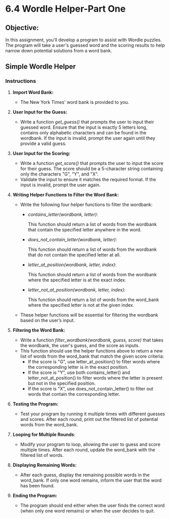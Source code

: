 # 6.4 Wordle Helper-Part One

## Objective:
In this assignment, you'll develop a program to assist with Wordle puzzles. The program will take a user's guessed word and the scoring results to help narrow down potential solutions from a word bank.

## Simple Wordle Helper 
### Instructions
1. **Import Word Bank:**
    - The New York Times' word bank is provided to you. 
2. **User Input for the Guess:**
    - Write a function *get_guess()* that prompts the user to input their guessed word. Ensure that the input is exactly 5 letters long, contains only alphabetic characters and can be found in the wordbank. If the input is invalid, prompt the user again until they provide a valid guess.
3. **User Input for the Scoring:**
    - Write a function *get_score()* that prompts the user to input the score for their guess. The score should be a 5-character string containing only the characters "G", "Y", and "X".
    - Validate the input to ensure it matches the required format. If the input is invalid, prompt the user again.
4. **Writing Helper Functions to Filter the Word Bank:**
    - Write the following four helper functions to filter the wordbank:

        - *contains_letter(wordbank, letter)*:

            This function should return a list of words from the wordbank that contain the specified letter anywhere in the word.
        - *does_not_contain_letter(wordbank, letter)*:

            This function should return a list of words from the wordbank that do not contain the specified letter at all.
        - *letter_at_position(wordbank, letter, index)*:

            This function should return a list of words from the wordbank where the specified letter is at the exact index.
        - *letter_not_at_position(wordbank, letter, index)*:

            This function should return a list of words from the word_bank where the specified letter is not at the given index.
    - These helper functions will be essential for filtering the wordbank based on the user’s input.

5. **Filtering the Word Bank:**

    - Write a function *filter_wordbank(wordbank, guess, score)* that takes the wordbank, the user's guess, and the score as inputs.
    - This function should use the helper functions above to return a new list of words from the word_bank that match the given score criteria:
        - If the score is "G", use letter_at_position() to filter words where the corresponding letter is in the exact position.
        - If the score is "Y", use both contains_letter() and letter_not_at_position() to filter words where the letter is present but not in the specified position.
        - If the score is "X", use does_not_contain_letter() to filter out words that contain the corresponding letter.
6. **Testing the Program:**
    - Test your program by running it multiple times with different guesses and scores. After each round, print out the filtered list of potential words from the word_bank.

7. **Looping for Multiple Rounds**:
    - Modify your program to loop, allowing the user to guess and score multiple times. After each round, update the word_bank with the filtered list of words.

8. **Displaying Remaining Words:**
    - After each guess, display the remaining possible words in the word_bank. If only one word remains, inform the user that the word has been found.
9. **Ending the Program:**
    - The program should end either when the user finds the correct word (when only one word remains) or when the user decides to quit.
